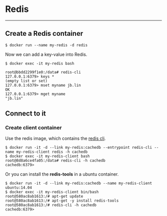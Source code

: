 # Redis
---

## Create a Redis container

```
$ docker run --name my-redis -d redis
```

Now we can add a key-value into Redis.

```
$ docker exec -it my-redis bash

root@bbdd2299f1e0:/data# redis-cli
127.0.0.1:6379> keys *
(empty list or set)
127.0.0.1:6379> mset myname jb.lin
OK
127.0.0.1:6379> mget myname
"jb.lin"
```


## Connect to it


### Create client container

Use the redis image, which contains the [redis cli](https://redis.io/topics/rediscli).

```
$ docker run -it -d --link my-redis:cachedb --entrypoint redis-cli --name my-redis-client redis -h cachedb 
$ docker exec -it my-redis-client bash
root@8d8a6ce4fa05:/data# redis-cli -h cachedb
cachedb:6379> 
```



Or you can install the **redis-tools** in a ubuntu container.

```
$ docker run -it -d --link my-redis:cachedb --name my-redis-client ubuntu:14.04
$ docker exec -it my-redis-client bin/bash
root@580ac8ab1613:/# apt-get update
root@580ac8ab1613:/# apt-get -y install redis-tools
root@580ac8ab1613:/# redis-cli -h cachedb
cachedb:6379> 
```



